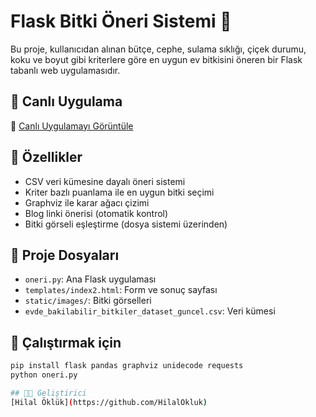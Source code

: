 # Flask Bitki Öneri Sistemi 🌿

Bu proje, kullanıcıdan alınan bütçe, cephe, sulama sıklığı, çiçek durumu, koku ve boyut gibi kriterlere göre en uygun ev bitkisini öneren bir Flask tabanlı web uygulamasıdır.

## 🚀 Canlı Uygulama

🔗 [Canlı Uygulamayı Görüntüle](https://bitki-oneri-sistemi.onrender.com/)

## 🔧 Özellikler
- CSV veri kümesine dayalı öneri sistemi
- Kriter bazlı puanlama ile en uygun bitki seçimi
- Graphviz ile karar ağacı çizimi
- Blog linki önerisi (otomatik kontrol)
- Bitki görseli eşleştirme (dosya sistemi üzerinden)

## 📁 Proje Dosyaları
- `oneri.py`: Ana Flask uygulaması
- `templates/index2.html`: Form ve sonuç sayfası
- `static/images/`: Bitki görselleri
- `evde_bakilabilir_bitkiler_dataset_guncel.csv`: Veri kümesi

## 🚀 Çalıştırmak için
```bash
pip install flask pandas graphviz unidecode requests
python oneri.py

## 👩‍💻 Geliştirici
[Hilal Öklük](https://github.com/HilalOkluk)
